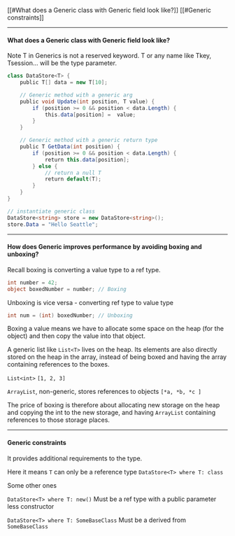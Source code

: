 [[#What does a Generic class with Generic field look like?]]
[[#Generic constraints]]




---

#### What does a Generic class with Generic field look like?
Note T in Generics is not a reserved keyword. T or any name like Tkey, Tsession… will be the type parameter.

```cs
class DataStore<T> {
    public T[] data = new T[10];

    // Generic method with a generic arg
    public void Update(int position, T value) {
        if (position >= 0 && position < data.Length) {
            this.data[position] =  value;
        }
    }

	// Generic method with a generic return type
    public T GetData(int position) {
        if (position >= 0 && position < data.Length) {
            return this.data[position];
        } else {
            // return a null T
            return default(T);
        }
    }
}

// instantiate generic class
DataStore<string> store = new DataStore<string>();
store.Data = "Hello Seattle";
```

---

#### How does Generic improves performance by avoiding boxing and unboxing?

Recall boxing is converting a value type to a ref type.
```cs
int number = 42;
object boxedNumber = number; // Boxing
```

Unboxing is vice versa - converting ref type to value type
```cs
int num = (int) boxedNumber; // Unboxing
```

Boxing a value means we have to allocate some space on the heap (for the object) and then copy the value into that object.

A generic list like `List<T>` lives on the heap. Its elements are also directly stored on the heap in the array, instead of being boxed and having the array containing references to the boxes.

`List<int>`
`[1, 2, 3]`

`ArrayList`, non-generic, stores references to objects
`[*a, *b, *c ]`

The price of boxing is therefore about allocating new storage on the heap and copying the int to the new storage, and having `ArrayList` containing references to those storage places.

---

#### Generic constraints
It provides additional requirements to the type. 

Here it means `T` can only be a reference type
`DataStore<T> where T: class`

Some other ones


`DataStore<T> where T: new()`
Must be a ref type with a public parameter less constructor

`DataStore<T> where T: SomeBaseClass`
Must be a derived from `SomeBaseClass`

